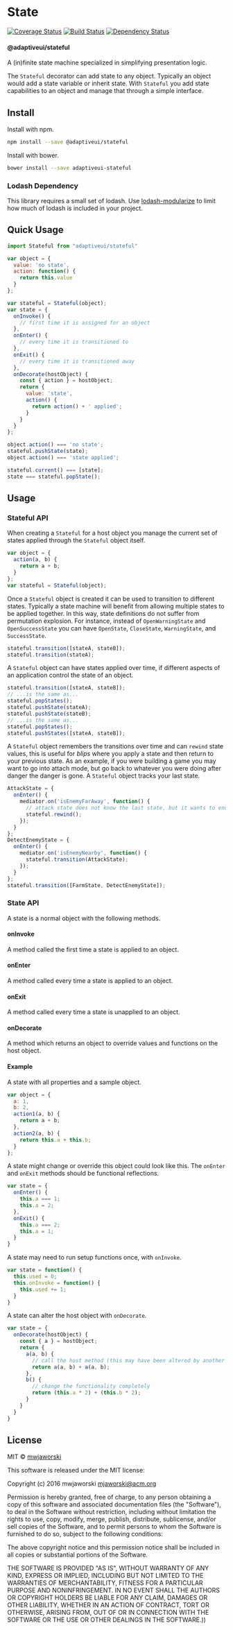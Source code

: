 # State

[![Coverage Status](https://coveralls.io/repos/github/adaptiveui/stateful/badge.svg?branch=master)](https://coveralls.io/github/adaptiveui/stateful?branch=master)
[![Build Status](https://travis-ci.org/adaptiveui/stateful.svg?branch=master)](https://travis-ci.org/adaptiveui/stateful)
[![Dependency Status](https://david-dm.org/adaptiveui/stateful.svg)](https://david-dm.org/adaptiveui/stateful.svg?style=flat-square)

#### @adaptiveui/stateful

A (in)finite state machine specialized in simplifying presentation logic.

The `Stateful` decorator can add state to any object. Typically an object would add a state variable or inherit state. With `Stateful` you add state capabilities to an object and manage that through a simple interface.

## Install

Install with npm.

```sh
npm install --save @adaptiveui/stateful
```

Install with bower.

```sh
bower install --save adaptiveui-stateful
```

### Lodash Dependency

This library requires a small set of lodash. Use [lodash-modularize](https://www.npmjs.com/package/lodash-modularize) to limit how much of lodash is included in your project.

## Quick Usage

```js
import Stateful from "adaptiveui/stateful"

var object = {
  value: 'no state',
  action: function() {
    return this.value
  }
};

var stateful = Stateful(object);
var state = {
  onInvoke() {
    // first time it is assigned for an object
  },
  onEnter() {
    // every time it is transitioned to
  },  
  onExit() {
    // every time it is transitioned away
  },
  onDecorate(hostObject) {
    const { action } = hostObject;
    return {
      value: 'state',
      action() {
        return action() + ' applied';
      }
    }
  }
};

object.action() === 'no state';
stateful.pushState(state);
object.action() === 'state applied';

stateful.current() === [state];
state === stateful.popState();
```

## Usage

### Stateful API

When creating a `Stateful` for a host object you manage the current set of states applied through the `Stateful` object itself.

```js
var object = {
  action(a, b) {
    return a + b;
  }
};
var stateful = Stateful(object);
```

Once a `Stateful` object is created it can be used to transition to different states. Typically a state machine will benefit from allowing multiple states to be applied together. In this way, state definitions do not suffer from permutation explosion. For instance, instead of `OpenWarningState` and `OpenSuccessState` you can have `OpenState`, `CloseState`, `WarningState`, and `SuccessState`.

```js
stateful.transition([stateA, stateB]);
stateful.transition(stateA);
```

A `Stateful` object can have states applied over time, if different aspects of an application control the state of an object.

```js
stateful.transition([stateA, stateB]);
// ...is the same as...
stateful.popStates();
stateful.pushState(stateA);
stateful.pushState(stateB);
// ...is the same as...
stateful.popStates();
stateful.pushStates([stateA, stateB]);
```

A `Stateful` object remembers the transitions over time and can `rewind` state values, this is useful for _blips_ where you apply a state and then return to your previous state. As an example, if you were building a game you may want to go into attach mode, but go back to whatever you were doing after danger the danger is gone. A `Stateful` object tracks your last state.

```js
AttackState = {
  onEnter() {
    mediator.on('isEnemyFarAway', function() {
      // attack state does not know the last state, but it wants to end attacking
      stateful.rewind();
    });
  }
};
DetectEnemyState = {
  onEnter() {
    mediator.on('isEnemyNearby', function() {
      stateful.transition(AttackState);
    });
  }
};
stateful.transition([FarmState, DetectEnemyState]);
```

### State API

A state is a normal object with the following methods.

#### onInvoke

A method called the first time a state is applied to an object.

#### onEnter

A method called every time a state is applied to an object.

#### onExit

A method called every time a state is unapplied to an object.

#### onDecorate

A method which returns an object to override values and functions on the host object.

#### Example

A state with all properties and a sample object.

```js
var object = {
  a: 1,
  b: 2,
  action1(a, b) {
    return a + b;
  },
  action2(a, b) {
    return this.a + this.b;
  }
};
```

A state might change or override this object could look like this. The `onEnter` and `onExit` methods should be functional reflections.

```js
var state = {
  onEnter() {
    this.a === 1;
    this.a = 2;
  },
  onExit() {
    this.a === 2;
    this.a = 1;
  }
}
```

A state may need to run setup functions once, with `onInvoke`.

```js
var state = function() {
  this.used = 0;
  this.onInvoke = function() {
    this.used += 1;
  }
}
```

A state can alter the host object with `onDecorate`.

```js
var state = {
  onDecorate(hostObject) {
    const { a } = hostObject;
    return {
      a(a, b) {
        // call the host method (this may have been altered by another state)
        return a(a, b) + a(a, b);
      },
      b() {
        // change the functionality completely
        return (this.a * 2) + (this.b * 2);
      }
    }
  }
}
```

## License

MIT © [mwjaworski](http://adaptiveui.io)

This software is released under the MIT license:

Copyright (c) 2016 mwjaworski mjaworski@acm.org

Permission is hereby granted, free of charge, to any person obtaining a copy of
this software and associated documentation files (the "Software"), to deal in
the Software without restriction, including without limitation the rights to
use, copy, modify, merge, publish, distribute, sublicense, and/or sell copies of
the Software, and to permit persons to whom the Software is furnished to do so,
subject to the following conditions:

The above copyright notice and this permission notice shall be included in all
copies or substantial portions of the Software.

THE SOFTWARE IS PROVIDED "AS IS", WITHOUT WARRANTY OF ANY KIND, EXPRESS OR
IMPLIED, INCLUDING BUT NOT LIMITED TO THE WARRANTIES OF MERCHANTABILITY, FITNESS
FOR A PARTICULAR PURPOSE AND NONINFRINGEMENT. IN NO EVENT SHALL THE AUTHORS OR
COPYRIGHT HOLDERS BE LIABLE FOR ANY CLAIM, DAMAGES OR OTHER LIABILITY, WHETHER
IN AN ACTION OF CONTRACT, TORT OR OTHERWISE, ARISING FROM, OUT OF OR IN
CONNECTION WITH THE SOFTWARE OR THE USE OR OTHER DEALINGS IN THE SOFTWARE.))

